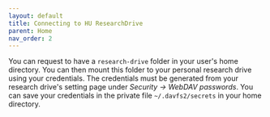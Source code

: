 ```yaml
---
layout: default
title: Connecting to HU ResearchDrive
parent: Home
nav_order: 2
---
```


You can request to have a `research-drive` folder in your user's home directory. You can then mount this folder to your personal research drive using your credentials. The credentials must be generated from your research drive's setting page under *Security -> WebDAV passwords*. You can save your credentials in the private file `~/.davfs2/secrets` in your home directory.
